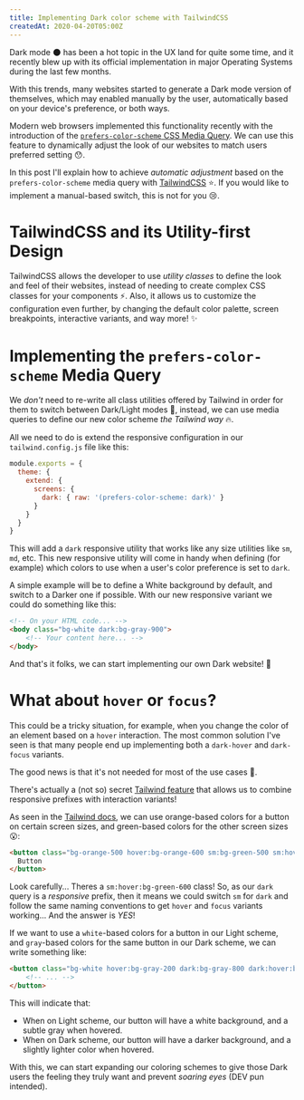 ```yaml
---
title: Implementing Dark color scheme with TailwindCSS
createdAt: 2020-04-20T05:00Z
---
```


Dark mode :new_moon: has been a hot topic in the UX land for quite some time, and it recently blew up with its official implementation in major Operating Systems during the last few months.
<!--more-->
With this trends, many websites started to generate a Dark mode version of themselves, which may enabled manually by the user, automatically based on your device's preference, or both ways.

Modern web browsers implemented this functionality recently with the introduction of the [`prefers-color-scheme` CSS Media Query](https://caniuse.com/#feat=prefers-color-scheme). We can use this feature to dynamically adjust the look of our websites to match users preferred setting :hushed:.

In this post I'll explain how to achieve _automatic adjustment_ based on the `prefers-color-scheme` media query with [TailwindCSS](https://tailwindcss.com/) :star:. If you would like to implement a manual-based switch, this is not for you :cry:.


# TailwindCSS and its Utility-first Design

TailwindCSS allows the developer to use _utility classes_ to define the look and feel of their websites, instead of needing to create complex CSS classes for your components :zap:. Also, it allows us to customize the configuration even further, by changing the default color palette, screen breakpoints, interactive variants, and way more! :sparkles:


# Implementing the `prefers-color-scheme` Media Query

We *don't* need to re-write all class utilities offered by Tailwind in order for them to switch between Dark/Light modes :grimacing:, instead, we can use media queries to define our new color scheme _the Tailwind way_ :fire:.

All we need to do is extend the responsive configuration in our `tailwind.config.js` file like this:
```js
module.exports = {
  theme: {
    extend: {
      screens: {
        dark: { raw: '(prefers-color-scheme: dark)' }
      }
    }
  }
}
```

This will add a `dark` responsive utility that works like any size utilities like `sm`, `md`, etc. This new responsive utility will come in handy when defining (for example) which colors to use when a user's color preference is set to `dark`.

A simple example will be to define a White background by default, and switch to a Darker one if possible. With our new responsive variant we could do something like this:
```html
<!-- On your HTML code... -->
<body class="bg-white dark:bg-gray-900">
    <!-- Your content here... -->
</body>
```

And that's it folks, we can start implementing our own Dark website! :tada:


# What about `hover` or `focus`?

This could be a tricky situation, for example, when you change the color of an element based on a `hover` interaction. The most common solution I've seen is that many people end up implementing both a `dark-hover` and `dark-focus` variants.

The good news is that it's not needed for most of the use cases :monocle_face:.

There's actually a (not so) secret [Tailwind feature](https://tailwindcss.com/docs/pseudo-class-variants#combining-with-responsive-prefixes) that allows us to combine responsive prefixes with interaction variants!

As seen in the [Tailwind docs](https://tailwindcss.com/docs/pseudo-class-variants#combining-with-responsive-prefixes), we can use orange-based colors for a button on certain screen sizes, and green-based colors for the other screen sizes :open_mouth::
```html
<button class="bg-orange-500 hover:bg-orange-600 sm:bg-green-500 sm:hover:bg-green-600 md:bg-red-500 md:hover:bg-red-600 lg:bg-indigo-500 lg:hover:bg-indigo-600 xl:bg-pink-500 xl:hover:bg-pink-600 ">
  Button
</button>
```

Look carefully... Theres a `sm:hover:bg-green-600` class! So, as our `dark` query is a _responsive_ prefix, then it means we could switch `sm` for `dark` and follow the same naming conventions to get `hover` and `focus` variants working... And the answer is *YES*!

If we want to use a `white`-based colors for a button in our Light scheme, and `gray`-based colors for the same button in our Dark scheme, we can write something like:
```html
<button class="bg-white hover:bg-gray-200 dark:bg-gray-800 dark:hover:bg-gray-700">
    <!-- ... -->
</button>
```

This will indicate that:
- When on Light scheme, our button will have a white background, and a subtle gray when hovered.
- When on Dark scheme, our button will have a darker background, and a slightly lighter color when hovered.

With this, we can start expanding our coloring schemes to give those Dark users the feeling they truly want and prevent _soaring eyes_ (DEV pun intended).
